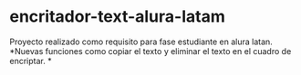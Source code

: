 # encritador-text-alura-latam
Proyecto realizado como requisito para fase estudiante en alura latan.
*Nuevas funciones como copiar el texto y eliminar el texto en el cuadro de encriptar.
*
